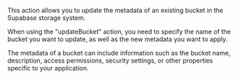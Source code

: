 This action allows you to update the metadata of an existing bucket in the Supabase storage system.

When using the "updateBucket" action, you need to specify the name of the bucket you want to update, as well as the new metadata you want to apply.

The metadata of a bucket can include information such as the bucket name, description, access permissions, security settings, or other properties specific to your application.